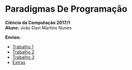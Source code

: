 # Paradigmas De Programação
<p>
<strong>Ciência da Computação 2017/1</strong> <br>
<strong>Aluno:</strong> João Davi Martins Nunes<br>
</p>


**Envios:** <br>
- [Trabalho 1](https://github.com/JoaoDaviMNunes/ParadigmasDeProgramacao/tree/master/t1) <br>
- [Trabalho 2](https://github.com/JoaoDaviMNunes/ParadigmasDeProgramacao/tree/master/t2) <br>
- [Trabalho 3](https://github.com/JoaoDaviMNunes/ParadigmasDeProgramacao/tree/master/t3) <br>
- [Extras](https://github.com/JoaoDaviMNunes/ParadigmasDeProgramacao/tree/master/Extras)<br>
